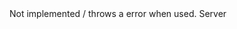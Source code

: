<function name="Get3DFadeDistance" parent="IGModAudioChannel" type="classfunc">
	<description>
		Not implemented / throws a error when used.
		<added version="0.7"></added>
	</description>
	<realm>Server</realm>
</function>